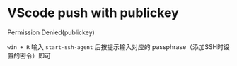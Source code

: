 # VScode push with publickey

Permission Denied(publickey)

`win + R` 输入 `start-ssh-agent` 后按提示输入对应的 passphrase（添加SSH时设置的密令）即可
